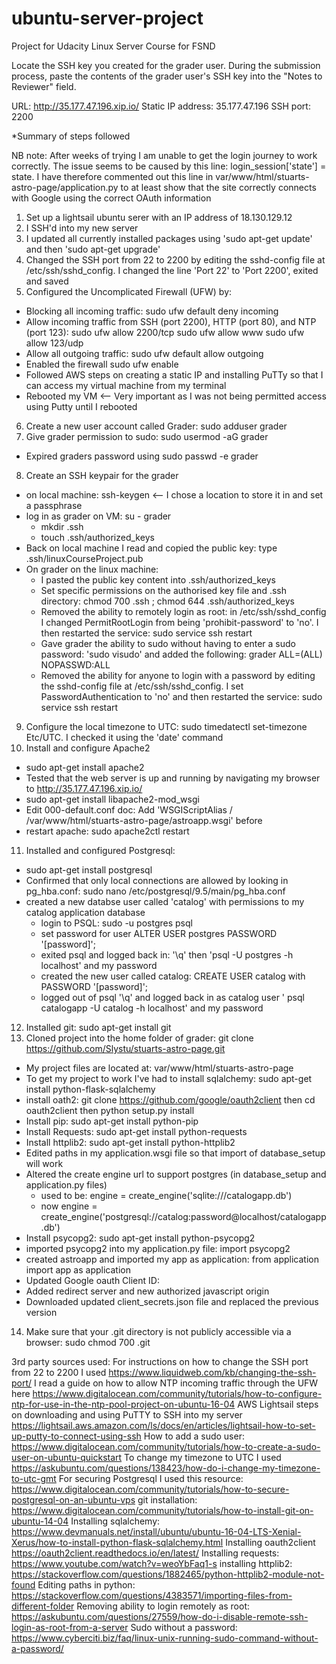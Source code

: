 # ubuntu-server-project
Project for Udacity Linux Server Course for FSND

Locate the SSH key you created for the grader user.
During the submission process, paste the contents of the grader user's SSH key into the "Notes to Reviewer" field.


URL: http://35.177.47.196.xip.io/
Static IP address: 35.177.47.196
SSH port: 2200

*Summary of steps followed

NB note: After weeks of trying I am unable to get the login journey to work correctly. The issue seems to be caused by this line: login_session['state'] = state. I have therefore commented out this line in var/www/html/stuarts-astro-page/application.py to at least show that the site correctly connects with Google using the correct OAuth information
1. Set up a lightsail ubuntu serer with an IP address of 18.130.129.12
2. I SSH'd into my new server
3. I updated all currently installed packages using 'sudo apt-get update' and then 'sudo apt-get upgrade'
4. Changed the SSH port from 22 to 2200 by editing the sshd-config file at /etc/ssh/sshd_config. I changed the line 'Port 22' to 'Port 2200', exited and saved
5. Configured the Uncomplicated Firewall (UFW) by:
 - Blocking all incoming traffic: sudo ufw default deny incoming
 - Allow incoming traffic from SSH (port 2200), HTTP (port 80), and NTP (port 123): 
    sudo ufw allow 2200/tcp
    sudo ufw allow www
    sudo ufw allow 123/udp
 - Allow all outgoing traffic: sudo ufw default allow outgoing
 - Enabled the firewall sudo ufw enable
 - Followed AWS steps on creating a static IP and installing PuTTy so that I can access my virtual machine from my terminal
 - Rebooted my VM <-- Very important as I was not being permitted access using Putty until I rebooted
6. Create a new user account called Grader: sudo adduser grader
7. Give grader permission to sudo: sudo usermod -aG grader
 - Expired graders password using sudo passwd -e grader
8. Create an SSH keypair for the grader
 - on local machine: ssh-keygen <-- I chose a location to store it in and set a passphrase
 - log in as grader on VM: su - grader
   - mkdir .ssh
   - touch .ssh/authorized_keys
 - Back on local machine I read and copied the public key: type .ssh/linuxCourseProject.pub
 - On grader on the linux machine: 
   - I pasted the public key content into .ssh/authorized_keys
   - Set specific permissions on the authorised key file and .ssh directory: chmod 700 .ssh ; chmod 644 .ssh/authorized_keys
   - Removed the ability to remotely login as root: in /etc/ssh/sshd_config I changed PermitRootLogin from being 'prohibit-password' to 'no'. I then restarted the service: sudo service ssh restart
   - Gave grader the ability to sudo without having to enter a sudo password: 'sudo visudo' and added the following: grader ALL=(ALL) NOPASSWD:ALL
   - Removed the ability for anyone to login with a password by editing the sshd-config file at /etc/ssh/sshd_config. I set PasswordAuthentication to 'no' and then restarted the service: sudo service ssh restart
9. Configure the local timezone to UTC: sudo timedatectl set-timezone Etc/UTC. I checked it using the 'date' command
10. Install and configure Apache2
 - sudo apt-get install apache2
 - Tested that the web server is up and running by navigating my browser to http://35.177.47.196.xip.io/
 - sudo apt-get install libapache2-mod_wsgi
 - Edit 000-default.conf doc: Add 'WSGIScriptAlias / /var/www/html/stuarts-astro-page/astroapp.wsgi' before </VirtualHost>
 - restart apache: sudo apache2ctl restart
11. Installed and configured Postgresql:
 - sudo apt-get install postgresql
 - Confirmed that only local connections are allowed by looking in pg_hba.conf: sudo nano /etc/postgresql/9.5/main/pg_hba.conf
 - created a new databse user called 'catalog' with permissions to my catalog application database
   - login to PSQL: sudo -u postgres psql
   - set password for user ALTER USER postgres PASSWORD '[password]';
   - exited psql and logged back in: '\q' then 'psql -U postgres -h localhost' and my password
   - created the new user called catalog: CREATE USER catalog with PASSWORD '[password]';
   - logged out of psql '\q' and logged back in as catalog user ' psql catalogapp -U catalog -h localhost' and my password
12. Installed git: sudo apt-get install git
13. Cloned project into the home folder of grader: git clone https://github.com/Slystu/stuarts-astro-page.git
 - My project files are located at: var/www/html/stuarts-astro-page
 - To get my project to work I've had to install sqlalchemy: sudo apt-get install python-flask-sqlalchemy
 - install oath2: git clone https://github.com/google/oauth2client then cd oauth2client then python setup.py install
 - Install pip: sudo apt-get install python-pip
 - Install Requests: sudo apt-get install python-requests
 - Install httplib2: sudo apt-get install python-httplib2
 - Edited paths in my application.wsgi file so that import of database_setup will work
 - Altered the create engine url to support postgres (in database_setup and application.py files)
   - used to be: engine = create_engine('sqlite:///catalogapp.db')
   - now engine = create_engine('postgresql://catalog:password@localhost/catalogapp.db')
 - Install psycopg2: sudo apt-get install python-psycopg2
 - imported psycopg2 into my application.py file: import psycopg2
 - created astroapp and imported my app as application: from application import app as application
 - Updated Google oauth Client ID:
 - Added redirect server and new authorized javascript origin
 - Downloaded updated client_secrets.json file and replaced the previous version
14. Make sure that your .git directory is not publicly accessible via a browser: sudo chmod 700 .git

 
 
 

 


3rd party sources used:
For instructions on how to change the SSH port from 22 to 2200 I used https://www.liquidweb.com/kb/changing-the-ssh-port/
I read a guide on how to allow NTP incoming traffic through the UFW here https://www.digitalocean.com/community/tutorials/how-to-configure-ntp-for-use-in-the-ntp-pool-project-on-ubuntu-16-04
AWS Lightsail steps on downloading and using PuTTY to SSH into my server https://lightsail.aws.amazon.com/ls/docs/en/articles/lightsail-how-to-set-up-putty-to-connect-using-ssh
How to add a sudo user: https://www.digitalocean.com/community/tutorials/how-to-create-a-sudo-user-on-ubuntu-quickstart
To change my timezone to UTC I used https://askubuntu.com/questions/138423/how-do-i-change-my-timezone-to-utc-gmt
For securing Postgresql I used this resource: https://www.digitalocean.com/community/tutorials/how-to-secure-postgresql-on-an-ubuntu-vps
git installation: https://www.digitalocean.com/community/tutorials/how-to-install-git-on-ubuntu-14-04
Installing sqlalchemy: https://www.devmanuals.net/install/ubuntu/ubuntu-16-04-LTS-Xenial-Xerus/how-to-install-python-flask-sqlalchemy.html
Installing oauth2client https://oauth2client.readthedocs.io/en/latest/
Installing requests: https://www.youtube.com/watch?v=weoYbFaq1-s
installing httplib2: https://stackoverflow.com/questions/1882465/python-httplib2-module-not-found
Editing paths in python: https://stackoverflow.com/questions/4383571/importing-files-from-different-folder
Removing ability to login remotely as root: https://askubuntu.com/questions/27559/how-do-i-disable-remote-ssh-login-as-root-from-a-server
Sudo without a password: https://www.cyberciti.biz/faq/linux-unix-running-sudo-command-without-a-password/
